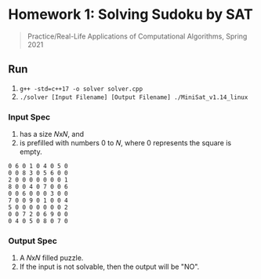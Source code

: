 # Homework 1: Solving Sudoku by SAT

> Practice/Real-Life Applications of Computational Algorithms, Spring 2021


## Run

1. `g++ -std=c++17 -o solver solver.cpp`
2. `./solver [Input Filename] [Output Filename] ./MiniSat_v1.14_linux`

### Input Spec

1. has a size 𝑁x𝑁, and
2. is prefilled with numbers 0 to 𝑁, where 0 represents the square is empty.

```
0 6 0 1 0 4 0 5 0
0 0 8 3 0 5 6 0 0
2 0 0 0 0 0 0 0 1
8 0 0 4 0 7 0 0 6
0 0 6 0 0 0 3 0 0
7 0 0 9 0 1 0 0 4
5 0 0 0 0 0 0 0 2
0 0 7 2 0 6 9 0 0
0 4 0 5 0 8 0 7 0
```

### Output Spec

1. A 𝑁x𝑁 filled puzzle.
2. If the input is not solvable, then the output will be "NO".
